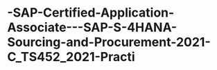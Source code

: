 # -SAP-Certified-Application-Associate---SAP-S-4HANA-Sourcing-and-Procurement-2021-C_TS452_2021-Practi